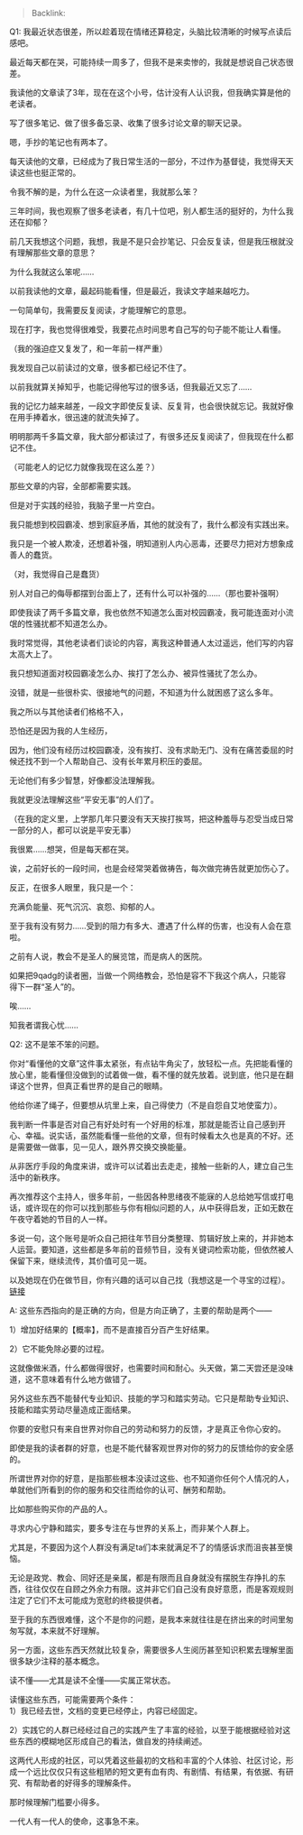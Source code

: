 > Backlink: 

Q1: 我最近状态很差，所以趁着现在情绪还算稳定，头脑比较清晰的时候写点读后感吧。

最近每天都在哭，可能持续一周多了，但我不是来卖惨的，我就是想说自己状态很差。

我读他的文章读了3年，现在在这个小号，估计没有人认识我，但我确实算是他的老读者。

写了很多笔记、做了很多备忘录、收集了很多讨论文章的聊天记录。

嗯，手抄的笔记也有两本了。

每天读他的文章，已经成为了我日常生活的一部分，不过作为基督徒，我觉得天天读这些也挺正常的。

令我不解的是，为什么在这一众读者里，我就那么笨？

三年时间，我也观察了很多老读者，有几十位吧，别人都生活的挺好的，为什么我还在抑郁？

前几天我想这个问题，我想，我是不是只会抄笔记、只会反复读，但是我压根就没有理解那些文章的意思？

为什么我就这么笨呢……

以前我读他的文章，最起码能看懂，但是最近，我读文字越来越吃力。

一句简单句，我需要反复阅读，才能理解它的意思。

现在打字，我也觉得很难受，我要花点时间思考自己写的句子能不能让人看懂。

（我的强迫症又复发了，和一年前一样严重）

我发现自己以前读过的文章，很多都已经记不住了。

以前我就算关掉知乎，也能记得他写过的很多话，但我最近又忘了……

我的记忆力越来越差，一段文字即使反复读、反复背，也会很快就忘记。我就好像在用手捧着水，很迅速的就流失掉了。

明明那两千多篇文章，我大部分都读过了，有很多还反复阅读了，但我现在什么都记不住。

（可能老人的记忆力就像我现在这么差？）

那些文章的内容，全部都需要实践。

但是对于实践的经验，我脑子里一片空白。

我只能想到校园霸凌、想到家庭矛盾，其他的就没有了，我什么都没有实践出来。

我只是一个被人欺凌，还想着补强，明知道别人内心恶毒，还要尽力把对方想象成善人的蠢货。

（对，我觉得自己是蠢货）

别人对自己的侮辱都摆到台面上了，还有什么可以补强的……（那也要补强啊）

即使我读了两千多篇文章，我也依然不知道怎么面对校园霸凌，我可能连面对小流氓的性骚扰都不知道怎么办。

我时常觉得，其他老读者们谈论的内容，离我这种普通人太过遥远，他们写的内容太高大上了。

我只想知道面对校园霸凌怎么办、挨打了怎么办、被异性骚扰了怎么办。

没错，就是一些很朴实、很接地气的问题，不知道为什么就困惑了这么多年。

我之所以与其他读者们格格不入，

恐怕还是因为我的人生经历，

因为，他们没有经历过校园霸凌，没有挨打、没有求助无门、没有在痛苦委屈的时候还找不到一个人帮助自己、没有长年累月积压的委屈。

无论他们有多少智慧，好像都没法理解我。

我就更没法理解这些“平安无事”的人们了。

（在我的定义里，上学那几年只要没有天天挨打挨骂，把这种羞辱与忍受当成日常一部分的人，都可以说是平安无事）

我很累……想哭，但是每天都在哭。

诶，之前好长的一段时间，也是会经常哭着做祷告，每次做完祷告就更加伤心了。

反正，在很多人眼里，我只是一个：

充满负能量、死气沉沉、哀怨、抑郁的人。

至于我有没有努力……受到的阻力有多大、遭遇了什么样的伤害，也没有人会在意啦。

之前有人说，教会不是圣人的展览馆，而是病人的医院。

如果把9qadg的读者圈，当做一个网络教会，恐怕是容不下我这个病人，只能容得下一群“圣人”的。

唉……

知我者谓我心忧……

Q2: 这不是笨不笨的问题。  

你对“看懂他的文章”这件事太紧张，有点钻牛角尖了，放轻松一点。先把能看懂的放心里，能看懂但没做到的试着做一做，看不懂的就先放着。说到底，他只是在翻译这个世界，但真正看世界的是自己的眼睛。  

他给你递了绳子，但要想从坑里上来，自己得使力（不是自怨自艾地使蛮力）。  
  
我判断一件事是否对自己有好处时有一个好用的标准，那就是能否让自己感到开心、幸福。说实话，虽然能看懂一些他的文章，但有时候看太久也是真的不好。还是需要做一做事，见一见人，跟外界交换交换能量。  
  
从非医疗手段的角度来讲，或许可以试着出去走走，接触一些新的人，建立自己生活中的新秩序。  

再次推荐这个主持人，很多年前，一些因各种思绪夜不能寐的人总给她写信或打电话，或许现在的你可以找到那些与你有相似问题的人，从中获得启发，正如无数在午夜守着她的节目的人一样。  

多说一句，这个账号是听众自己把往年节目分类整理、剪辑好放上来的，并非她本人运营。要知道，这些都是多年前的音频节目，没有关键词检索功能，但依然被人保留下来，继续流传，其价值可见一斑。  

以及她现在仍在做节目，你有兴趣的话可以自己找（我想这是一个寻宝的过程）。  
[链接](https://link.zhihu.com/?target=https%3A//xima.tv/1_dUhvPW%3F_sonic%3D0)  
  
A: 这些东西指向的是正确的方向，但是方向正确了，主要的帮助是两个——  
  
1）增加好结果的【概率】，而不是直接百分百产生好结果。  
  
2）它不能免除必要的过程。  
  
这就像做米酒，什么都做得很好，也需要时间和耐心。头天做，第二天尝还是没味道，这不意味着有什么地方做错了。  
  
另外这些东西不能替代专业知识、技能的学习和踏实劳动。它只是帮助专业知识、技能和踏实劳动尽量造成正面结果。  
  
你要的安慰只有来自世界对你自己的劳动和努力的反馈，才是真正令你心安的。  
  
即使是我的读者群的好意，也是不能代替客观世界对你的努力的反馈给你的安全感的。  
  
所谓世界对你的好意，是指那些根本没读过这些、也不知道你任何个人情况的人，单就他们所看到的你的服务和交往而给你的认可、酬劳和帮助。  

比如那些购买你的产品的人。  

寻求内心宁静和踏实，要多专注在与世界的关系上，而非某个人群上。  

尤其是，不要因为这个人群没有满足ta们本来就满足不了的情感诉求而沮丧甚至懊恼。  

无论是政党、教会、同好还是亲属，都是有限而且自身就没有摆脱生存挣扎的东西，往往仅仅在自顾之外余力有限。这并非它们自己没有良好意愿，而是客观规则注定了它们不太可能成为宽慰的终极提供者。  
  
至于我的东西很难懂，这个不是你的问题，是我本来就往往是在挤出来的时间里匆匆写就，本来就不好理解。  
  
另一方面，这些东西天然就比较复杂，需要很多人生阅历甚至知识积累去理解里面很多缺少注释的基本概念。  
  
读不懂——尤其是读不全懂——实属正常状态。  
  
读懂这些东西，可能需要两个条件：  
1）我已经去世，文档的变更已经停止，内容已经固定。  
  
2）实践它的人群已经经过自己的实践产生了丰富的经验，以至于能根据经验对这些东西的模糊地区形成自己的看法，做自发的持续阐述。  
  
这两代人形成的社区，可以凭着这些最初的文档和丰富的个人体验、社区讨论，形成一个远比仅仅只有这些粗陋的短文更有血有肉、有剧情、有结果，有依据、有研究、有帮助者的好得多的理解条件。  
  
那时候理解门槛要小得多。  
  
一代人有一代人的使命，这事急不来。
